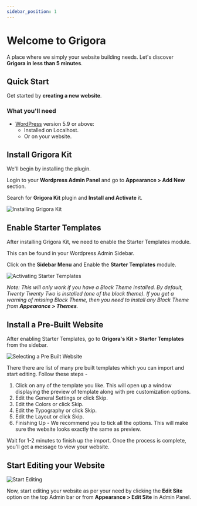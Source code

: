 ```yaml
---
sidebar_position: 1
---
```


# Welcome to Grigora

A place where we simply your website building needs. Let's discover **Grigora in less than 5 minutes**.

## Quick Start

Get started by **creating a new website**.

### What you'll need

- [WordPress](https://wordpress.org/download/releases/) version 5.9 or above:
  - Installed on Localhost.
  - Or on your website.

## Install Grigora Kit

We'll begin by installing the plugin.

Login to your **Wordpress Admin Panel** and go to **Appearance > Add New** section.

Search for **Grigora Kit** plugin and **Install and Activate** it.

![Installing Grigora Kit](/img/tutorial/installinggrigorakit.png)

## Enable Starter Templates

After installing Grigora Kit, we need to enable the Starter Templates module.

This can be found in your Wordpress Admin Sidebar.

Click on the **Sidebar Menu** and Enable the **Starter Templates** module.

![Activating Starter Templates](/img/tutorial/activatingst.png)

*Note: This will only work if you have a Block Theme installed. By default, Twenty Twenty Two is installed (one of the block theme). If you get a warning of missing Block Theme, then you need to install any Block Theme from **Appearance > Themes**.*

## Install a Pre-Built Website

After enabling Starter Templates, go to **Grigora's Kit > Starter Templates** from the sidebar.

![Selecting a Pre Built Website](/img/tutorial/selectingtemplate.png)

There there are list of many pre built templates which you can import and start editing. Follow these steps -

1. Click on any of the template you like. This will open up a window displaying the preview of template along with pre customization options.
2. Edit the General Settings or click Skip.
3. Edit the Colors or click Skip.
4. Edit the Typography or click Skip.
5. Edit the Layout or click Skip.
6. Finishing Up - We recommend you to tick all the options. This will make sure the website looks exactly the same as preview.

Wait for 1-2 minutes to finish up the import. Once the process is complete, you'll get a message to view your website.

## Start Editing your Website

![Start Editing](/img/tutorial/startediting.png)

Now, start editing your website as per your need by clicking the **Edit Site** option on the top Admin bar or from **Appearance > Edit Site** in Admin Panel.
